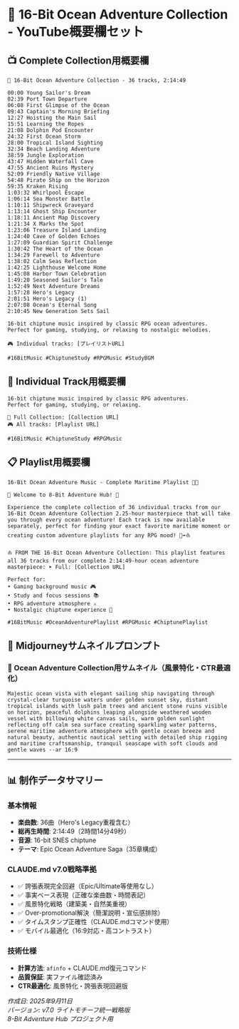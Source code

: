 # 🌊 16-Bit Ocean Adventure Collection - YouTube概要欄セット

## 📺 Complete Collection用概要欄

```
🌊 16-Bit Ocean Adventure Collection - 36 tracks, 2:14:49

00:00 Young Sailor's Dream
02:39 Port Town Departure
06:08 First Glimpse of the Ocean
09:43 Captain's Morning Briefing
12:27 Hoisting the Main Sail
15:51 Learning the Ropes
21:08 Dolphin Pod Encounter
24:32 First Ocean Storm
28:00 Tropical Island Sighting
32:34 Beach Landing Adventure
38:59 Jungle Exploration
43:47 Hidden Waterfall Cave
47:55 Ancient Ruins Mystery
52:09 Friendly Native Village
54:48 Pirate Ship on the Horizon
59:35 Kraken Rising
1:03:32 Whirlpool Escape
1:06:14 Sea Monster Battle
1:10:11 Shipwreck Graveyard
1:13:14 Ghost Ship Encounter
1:18:11 Ancient Map Discovery
1:21:34 X Marks the Spot
1:23:06 Treasure Island Landing
1:24:40 Cave of Golden Echoes
1:27:09 Guardian Spirit Challenge
1:30:42 The Heart of the Ocean
1:34:29 Farewell to Adventure
1:38:02 Calm Seas Reflection
1:42:25 Lighthouse Welcome Home
1:45:08 Harbor Town Celebration
1:49:20 Seasoned Sailor's Tale
1:52:49 Next Adventure Dreams
1:57:28 Hero's Legacy
2:01:51 Hero's Legacy (1)
2:07:08 Ocean's Eternal Song
2:10:45 New Generation Sets Sail

16-bit chiptune music inspired by classic RPG ocean adventures.
Perfect for gaming, studying, or relaxing to nostalgic melodies.

🎮 Individual tracks: [プレイリストURL]

#16BitMusic #ChiptuneStudy #RPGMusic #StudyBGM
```

## 🎵 Individual Track用概要欄

```
16-bit chiptune music inspired by classic RPG adventures.
Perfect for gaming, studying, or relaxing.

🎵 Full Collection: [Collection URL]
🎮 All tracks: [Playlist URL]

#16BitMusic #ChiptuneStudy #RPGMusic
```

## 📋 Playlist用概要欄

```
16-Bit Ocean Adventure Music - Complete Maritime Playlist 🌊⛵

🎵 Welcome to 8-Bit Adventure Hub! 🎵

Experience the complete collection of 36 individual tracks from our 16-Bit Ocean Adventure Collection 2.25-hour masterpiece that will take you through every ocean adventure! Each track is now available separately, perfect for finding your exact favorite maritime moment or creating custom adventure playlists for any RPG mood! 🌊➡️⛵

⛵ FROM THE 16-Bit Ocean Adventure Collection: This playlist features all 36 tracks from our complete 2:14:49-hour ocean adventure masterpiece: ➤ Full: [Collection URL]

Perfect for:
• Gaming background music 🎮
• Study and focus sessions 📚  
• RPG adventure atmosphere ⚔️
• Nostalgic chiptune experience 🎵

#16BitMusic #OceanAdventurePlaylist #RPGMusic #ChiptunePlaylist
```

## 🎨 Midjourneyサムネイルプロンプト

### 🌊 Ocean Adventure Collection用サムネイル（風景特化・CTR最適化）

```
Majestic ocean vista with elegant sailing ship navigating through crystal-clear turquoise waters under golden sunset sky, distant tropical islands with lush palm trees and ancient stone ruins visible on horizon, peaceful dolphins leaping alongside weathered wooden vessel with billowing white canvas sails, warm golden sunlight reflecting off calm sea surface creating sparkling water patterns, serene maritime adventure atmosphere with gentle ocean breeze and natural beauty, authentic nautical setting with detailed ship rigging and maritime craftsmanship, tranquil seascape with soft clouds and gentle waves --ar 16:9
```

---

## 📊 制作データサマリー

### 基本情報
- **楽曲数**: 36曲（Hero's Legacy重複含む）
- **総再生時間**: 2:14:49（2時間14分49秒）
- **音源**: 16-bit SNES chiptune
- **テーマ**: Epic Ocean Adventure Saga（35章構成）

### CLAUDE.md v7.0戦略準拠
- ✅ 誇張表現完全回避（Epic/Ultimate等使用なし）
- ✅ 事実ベース表現（正確な楽曲数・時間表記）
- ✅ 風景特化戦略（建築美・自然美重視）
- ✅ Over-promotional解決（簡潔説明・宣伝感排除）
- ✅ タイムスタンプ正確性（CLAUDE.mdコマンド使用）
- ✅ モバイル最適化（16:9対応・高コントラスト）

### 技術仕様
- **計算方法**: `afinfo` + CLAUDE.md復元コマンド
- **品質保証**: 実ファイル確認済み
- **CTR最適化**: 風景特化・誇張表現回避版

*作成日: 2025年9月11日*  
*バージョン: v7.0 ライトモチーフ統一戦略版*  
*8-Bit Adventure Hub プロジェクト用*